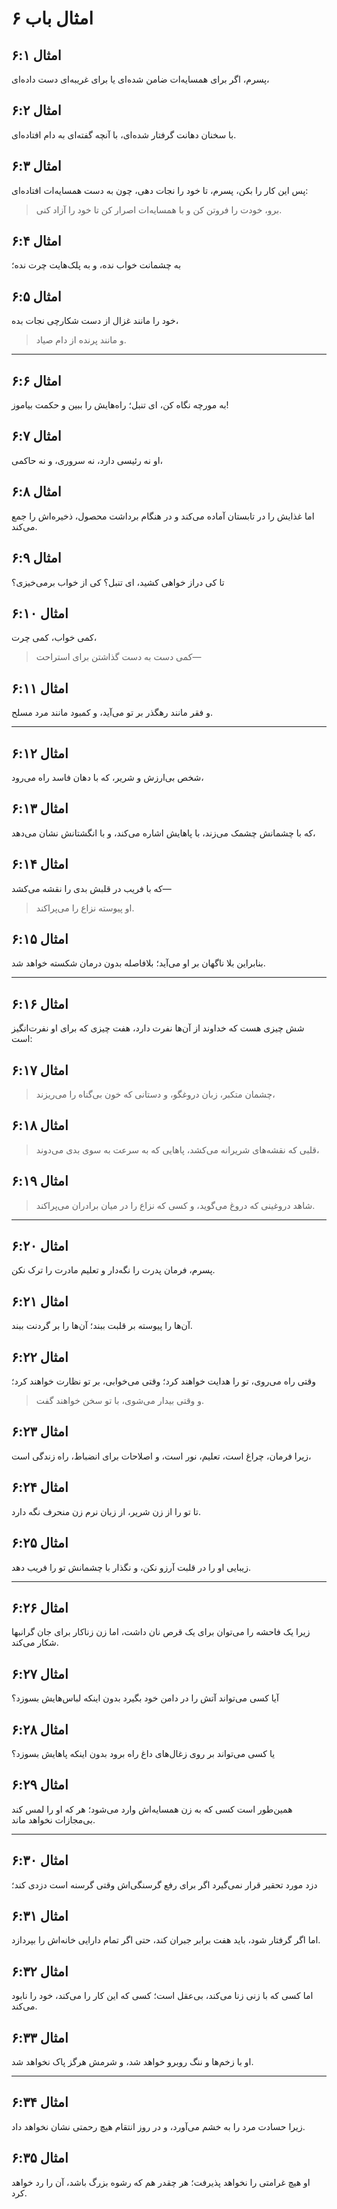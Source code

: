 # امثال باب ۶

## امثال ۶:۱

پسرم، اگر برای همسایه‌ات ضامن شده‌ای یا برای غریبه‌ای دست داده‌ای،

## امثال ۶:۲

با سخنان دهانت گرفتار شده‌ای، با آنچه گفته‌ای به دام افتاده‌ای.

## امثال ۶:۳

پس این کار را بکن، پسرم، تا خود را نجات دهی، چون به دست همسایه‌ات افتاده‌ای:

> برو، خودت را فروتن کن و با همسایه‌ات اصرار کن تا خود را آزاد کنی.

## امثال ۶:۴

به چشمانت خواب نده، و به پلک‌هایت چرت نده؛

## امثال ۶:۵

خود را مانند غزال از دست شکارچی نجات بده،

> و مانند پرنده از دام صیاد.

---

## امثال ۶:۶

به مورچه نگاه کن، ای تنبل؛ راه‌هایش را ببین و حکمت بیاموز!

## امثال ۶:۷

او نه رئیسی دارد، نه سروری، و نه حاکمی،

## امثال ۶:۸

اما غذایش را در تابستان آماده می‌کند و در هنگام برداشت محصول، ذخیره‌اش را جمع می‌کند.

## امثال ۶:۹

تا کی دراز خواهی کشید، ای تنبل؟ کی از خواب برمی‌خیزی؟

## امثال ۶:۱۰

کمی خواب، کمی چرت،

> کمی دست به دست گذاشتن برای استراحت—

## امثال ۶:۱۱

و فقر مانند رهگذر بر تو می‌آید، و کمبود مانند مرد مسلح.

---

## امثال ۶:۱۲

شخص بی‌ارزش و شریر، که با دهان فاسد راه می‌رود،

## امثال ۶:۱۳

که با چشمانش چشمک می‌زند، با پاهایش اشاره می‌کند، و با انگشتانش نشان می‌دهد،

## امثال ۶:۱۴

که با فریب در قلبش بدی را نقشه می‌کشد—

> او پیوسته نزاع را می‌پراکند.

## امثال ۶:۱۵

بنابراین بلا ناگهان بر او می‌آید؛ بلافاصله بدون درمان شکسته خواهد شد.

---

## امثال ۶:۱۶

شش چیزی هست که خداوند از آن‌ها نفرت دارد، هفت چیزی که برای او نفرت‌انگیز است:

## امثال ۶:۱۷

> چشمان متکبر، زبان دروغگو،
> و دستانی که خون بی‌گناه را می‌ریزند،

## امثال ۶:۱۸

> قلبی که نقشه‌های شریرانه می‌کشد،
> پاهایی که به سرعت به سوی بدی می‌دوند،

## امثال ۶:۱۹

> شاهد دروغینی که دروغ می‌گوید،
> و کسی که نزاع را در میان برادران می‌پراکند.

---

## امثال ۶:۲۰

پسرم، فرمان پدرت را نگه‌دار و تعلیم مادرت را ترک نکن.

## امثال ۶:۲۱

آن‌ها را پیوسته بر قلبت ببند؛ آن‌ها را بر گردنت ببند.

## امثال ۶:۲۲

وقتی راه می‌روی، تو را هدایت خواهند کرد؛ وقتی می‌خوابی، بر تو نظارت خواهند کرد؛

> و وقتی بیدار می‌شوی، با تو سخن خواهند گفت.

## امثال ۶:۲۳

زیرا فرمان، چراغ است، تعلیم، نور است، و اصلاحات برای انضباط، راه زندگی است،

## امثال ۶:۲۴

تا تو را از زن شریر، از زبان نرم زن منحرف نگه دارد.

## امثال ۶:۲۵

زیبایی او را در قلبت آرزو نکن، و نگذار با چشمانش تو را فریب دهد.

---

## امثال ۶:۲۶

زیرا یک فاحشه را می‌توان برای یک قرص نان داشت، اما زن زناکار برای جان گرانبها شکار می‌کند.

## امثال ۶:۲۷

آیا کسی می‌تواند آتش را در دامن خود بگیرد بدون اینکه لباس‌هایش بسوزد؟

## امثال ۶:۲۸

یا کسی می‌تواند بر روی زغال‌های داغ راه برود بدون اینکه پاهایش بسوزد؟

## امثال ۶:۲۹

همین‌طور است کسی که به زن همسایه‌اش وارد می‌شود؛ هر که او را لمس کند بی‌مجازات نخواهد ماند.

---

## امثال ۶:۳۰

دزد مورد تحقیر قرار نمی‌گیرد اگر برای رفع گرسنگی‌اش وقتی گرسنه است دزدی کند؛

## امثال ۶:۳۱

اما اگر گرفتار شود، باید هفت برابر جبران کند، حتی اگر تمام دارایی خانه‌اش را بپردازد.

## امثال ۶:۳۲

اما کسی که با زنی زنا می‌کند، بی‌عقل است؛ کسی که این کار را می‌کند، خود را نابود می‌کند.

## امثال ۶:۳۳

او با زخم‌ها و ننگ روبرو خواهد شد، و شرمش هرگز پاک نخواهد شد.

---

## امثال ۶:۳۴

زیرا حسادت مرد را به خشم می‌آورد، و در روز انتقام هیچ رحمتی نشان نخواهد داد.

## امثال ۶:۳۵

او هیچ غرامتی را نخواهد پذیرفت؛ هر چقدر هم که رشوه بزرگ باشد، آن را رد خواهد کرد.
